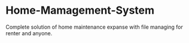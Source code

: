 # Home-Mamagement-System
Complete solution of home maintenance expanse with file managing for renter and anyone.
